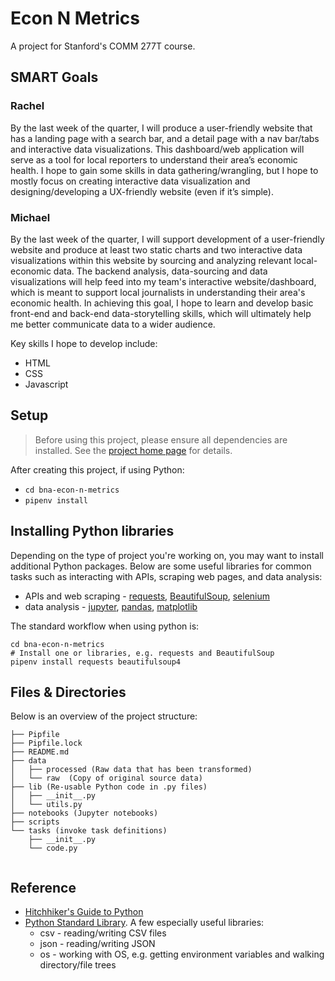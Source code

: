 # Econ N Metrics

A project for Stanford's COMM 277T course.

## SMART Goals

### Rachel

By the last week of the quarter, I will produce a user-friendly website that has a landing page with a search bar, and a detail  page with a nav bar/tabs and interactive data visualizations. This dashboard/web application will serve as a tool for local reporters to understand their area’s economic health. I hope to gain some skills in data gathering/wrangling, but I hope to mostly focus on creating interactive data visualization and designing/developing a UX-friendly website (even if it’s simple).

### Michael
By the last week of the quarter, I will support development of a user-friendly website and produce at least two static charts and two interactive data visualizations within this website by sourcing and analyzing relevant local-economic data. The backend analysis, data-sourcing and data visualizations will help feed into my team's interactive website/dashboard, which is meant to support local journalists in understanding their area's economic health. In achieving this goal, I hope to learn and develop basic front-end and back-end data-storytelling skills, which will ultimately help me better communicate data to a wider audience.

Key skills I hope to develop include:
- HTML
- CSS
- Javascript

## Setup

> Before using this project, please ensure all dependencies are installed. See the [project home page][] for details.

[project home page]: https://github.com/stanfordjournalism/cookiecutter-stanford-progj#requirements--setup

After creating this project, if using Python:

* `cd bna-econ-n-metrics`
* `pipenv install`

## Installing Python libraries

Depending on the type of project you're working on,
you may want to install additional Python packages.
Below are some useful libraries for common tasks
such as interacting with APIs, scraping web pages,
and data analysis:

* APIs and web scraping - [requests][], [BeautifulSoup][], [selenium][]
* data analysis - [jupyter][], [pandas][], [matplotlib][]

The standard workflow when using python is:

```
cd bna-econ-n-metrics
# Install one or libraries, e.g. requests and BeautifulSoup
pipenv install requests beautifulsoup4
```

## Files & Directories

Below is an overview of the project structure:

```   
├── Pipfile
├── Pipfile.lock
├── README.md
├── data
│   ├── processed (Raw data that has been transformed)
│   └── raw  (Copy of original source data)
├── lib (Re-usable Python code in .py files)
│   ├── __init__.py
│   └── utils.py
├── notebooks (Jupyter notebooks)
├── scripts
└── tasks (invoke task definitions)
    ├── __init__.py
    └── code.py
        
```

## Reference

* [Hitchhiker's Guide to Python](https://docs.python-guide.org/)
* [Python Standard Library](https://docs.python.org/3.7/library/index.html). A few especially useful libraries:
  * csv - reading/writing CSV files
  * json - reading/writing JSON
  * os - working with OS, e.g. getting environment variables and walking directory/file trees


[BeautifulSoup]: https://www.crummy.com/software/BeautifulSoup/bs4/doc/
[invoke]: https://www.pyinvoke.org/
[jupyter]: https://jupyter.org/
[matplotlib]: https://matplotlib.org/tutorials/introductory/usage.html#sphx-glr-tutorials-introductory-usage-py
[pandas]: https://pandas.pydata.org/pandas-docs/stable/
[pipenv]: https://pipenv.readthedocs.io/en/latest/
[requests]: https://2.python-requests.org/en/master/
[selenium]: https://selenium-python.readthedocs.io/
